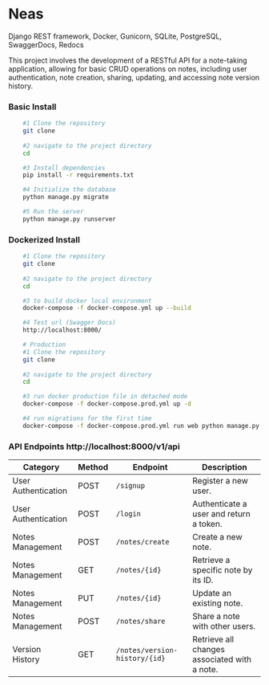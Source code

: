 # Neas

Django REST framework, Docker, Gunicorn, SQLite, PostgreSQL, SwaggerDocs, Redocs

This project involves the development of a RESTful API for a note-taking application, allowing for basic CRUD operations on notes, including user authentication, note creation, sharing, updating, and accessing note version history.

### Basic Install
```bash
    #1 Clone the repository
    git clone 
    
    #2 navigate to the project directory
    cd

    #3 Install dependencies
    pip install -r requirements.txt

    #4 Initialize the database
    python manage.py migrate

    #5 Run the server
    python manage.py runserver
```

### Dockerized Install
```bash
    #1 Clone the repository
    git clone 
    
    #2 navigate to the project directory
    cd 

    #3 to build docker local environment
    docker-compose -f docker-compose.yml up --build

    #4 Test url (Swagger Docs)
    http://localhost:8000/ 
```

```bash
    # Production
    #1 Clone the repository
    git clone 
    
    #2 navigate to the project directory
    cd 

    #3 run docker production file in detached mode
    docker-compose -f docker-compose.prod.yml up -d

    #4 run migrations for the first time
    docker-compose -f docker-compose.prod.yml run web python manage.py migrate
```



### API Endpoints http://localhost:8000/v1/api
| Category            | Method | Endpoint                       | Description                               |
|---------------------|--------|--------------------------------|-------------------------------------------|
| User Authentication | POST   | `/signup`                      | Register a new user.                      |
| User Authentication | POST   | `/login`                       | Authenticate a user and return a token.   |
| Notes Management    | POST   | `/notes/create`                | Create a new note.                        |
| Notes Management    | GET    | `/notes/{id}`                  | Retrieve a specific note by its ID.       |
| Notes Management    | PUT    | `/notes/{id}`                  | Update an existing note.                  |
| Notes Management    | POST   | `/notes/share`                 | Share a note with other users.            |
| Version History     | GET    | `/notes/version-history/{id}`  | Retrieve all changes associated with a note. |

